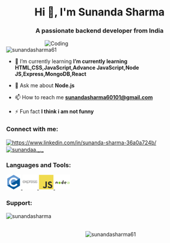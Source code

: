 
<h1 align="center">Hi 👋, I'm Sunanda Sharma</h1>
<h3 align="center">A passionate backend developer from India</h3>
<img align="right" alt="Coding" width="400" src="https://media.tenor.com/PP9v7VIs6R4AAAAd/scaler-create-impact.gif"

<p align="left"> <img src="https://komarev.com/ghpvc/?username=sunandasharma61&label=Profile%20views&color=0e75b6&style=flat" alt="sunandasharma61" /> </p>

- 🌱 I’m currently learning **I’m currently learning HTML,CSS,JavaScript,Advance JavaScript,Node JS,Express,MongoDB,React**

- 💬 Ask me about **Node.js**

- 📫 How to reach me **sunandasharma60101@gmail.com**

- ⚡ Fun fact **I think i am not funny**

<h3 align="left">Connect with me:</h3>
<p align="left">
<a href="https://linkedin.com/in/https://www.linkedin.com/in/sunanda-sharma-36a0a724b/" target="blank"><img align="center" src="https://raw.githubusercontent.com/rahuldkjain/github-profile-readme-generator/master/src/images/icons/Social/linked-in-alt.svg" alt="https://www.linkedin.com/in/sunanda-sharma-36a0a724b/" height="30" width="40" /></a>
<a href="https://instagram.com/sunandaa._._" target="blank"><img align="center" src="https://raw.githubusercontent.com/rahuldkjain/github-profile-readme-generator/master/src/images/icons/Social/instagram.svg" alt="sunandaa._._" height="30" width="40" /></a>
</p>

<h3 align="left">Languages and Tools:</h3>
<p align="left"> <a href="https://www.cprogramming.com/" target="_blank" rel="noreferrer"> <img src="https://raw.githubusercontent.com/devicons/devicon/master/icons/c/c-original.svg" alt="c" width="40" height="40"/> </a> <a href="https://expressjs.com" target="_blank" rel="noreferrer"> <img src="https://raw.githubusercontent.com/devicons/devicon/master/icons/express/express-original-wordmark.svg" alt="express" width="40" height="40"/> </a> <a href="https://developer.mozilla.org/en-US/docs/Web/JavaScript" target="_blank" rel="noreferrer"> <img src="https://raw.githubusercontent.com/devicons/devicon/master/icons/javascript/javascript-original.svg" alt="javascript" width="40" height="40"/> </a> <a href="https://nodejs.org" target="_blank" rel="noreferrer"> <img src="https://raw.githubusercontent.com/devicons/devicon/master/icons/nodejs/nodejs-original-wordmark.svg" alt="nodejs" width="40" height="40"/> </a> </p>

<h3 align="left">Support:</h3>
<p><a href="https://www.buymeacoffee.com/sunandasharma"> <img align="left" src="https://cdn.buymeacoffee.com/buttons/v2/default-yellow.png" height="50" width="210" alt="sunandasharma" /></a></p><br><br>

<p>&nbsp;<img align="center" src="https://github-readme-stats.vercel.app/api?username=sunandasharma61&show_icons=true&locale=en" alt="sunandasharma61" /></p>
